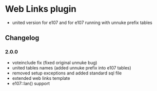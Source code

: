 # Web Links plugin

- united version for e107 and for e107 running with unnuke prefix tables

##

## Changelog

### 2.0.0

- voteinclude fix (fixed original unnuke bug)
- united tables names (added unnuke prefix into e107 tables)
- removed setup exceptions and added standard sql file
- extended web links template
- e107::lan() support
